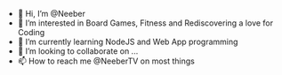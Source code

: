 - 👋 Hi, I’m @Neeber
- 👀 I’m interested in Board Games, Fitness and Rediscovering a love for Coding
- 🌱 I’m currently learning NodeJS and Web App programming
- 💞️ I’m looking to collaborate on ...
- 📫 How to reach me @NeeberTV on most things

<!---
Neeber/Neeber is a ✨ special ✨ repository because its `README.md` (this file) appears on your GitHub profile.
You can click the Preview link to take a look at your changes.
--->
